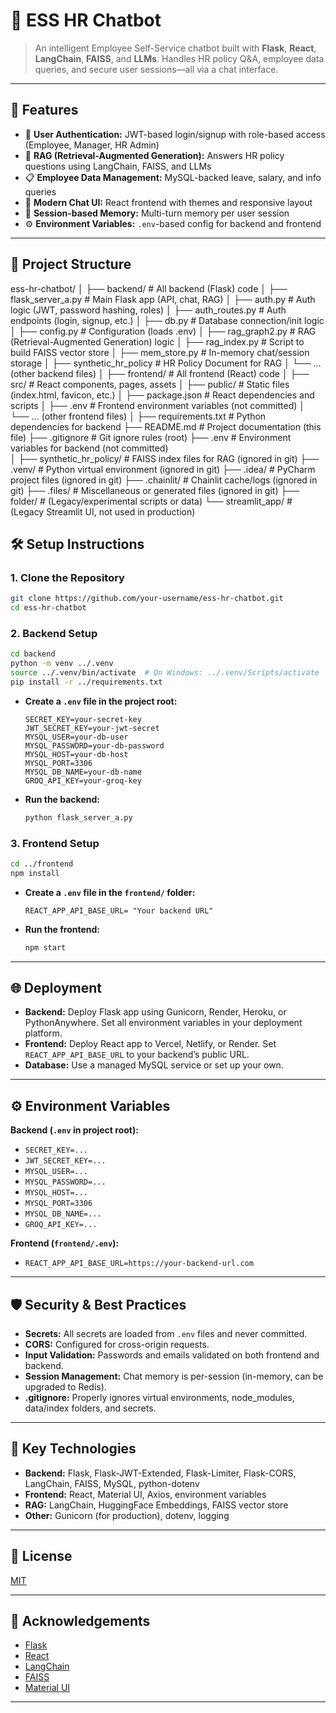 # 🧠 ESS HR Chatbot
> An intelligent Employee Self-Service chatbot built with **Flask**, **React**, **LangChain**, **FAISS**, and **LLMs**. Handles HR policy Q&A, employee data queries, and secure user sessions—all via a chat interface.

---

## 🚀 Features

- 🔐 **User Authentication:** JWT-based login/signup with role-based access (Employee, Manager, HR Admin)
- 🧠 **RAG (Retrieval-Augmented Generation):** Answers HR policy questions using LangChain, FAISS, and LLMs
- 📋 **Employee Data Management:** MySQL-backed leave, salary, and info queries
- 💬 **Modern Chat UI:** React frontend with themes and responsive layout
- 🧠 **Session-based Memory:** Multi-turn memory per user session
- ⚙️ **Environment Variables:** `.env`-based config for backend and frontend

---

## 📁 Project Structure

ess-hr-chatbot/
│
├── backend/                        # All backend (Flask) code
│   ├── flask_server_a.py           # Main Flask app (API, chat, RAG)
│   ├── auth.py                     # Auth logic (JWT, password hashing, roles)
│   ├── auth_routes.py              # Auth endpoints (login, signup, etc.)
│   ├── db.py                       # Database connection/init logic
│   ├── config.py                   # Configuration (loads .env)
│   ├── rag_graph2.py               # RAG (Retrieval-Augmented Generation) logic
│   ├── rag_index.py                # Script to build FAISS vector store
│   ├── mem_store.py                # In-memory chat/session storage
│   ├── synthetic_hr_policy         # HR Policy Document for RAG
│   └── ... (other backend files)
│
├── frontend/                       # All frontend (React) code
│   ├── src/                        # React components, pages, assets
│   ├── public/                     # Static files (index.html, favicon, etc.)
│   ├── package.json                # React dependencies and scripts
│   ├── .env                        # Frontend environment variables (not committed)
│   └── ... (other frontend files)
│
├── requirements.txt                # Python dependencies for backend
├── README.md                       # Project documentation (this file)
├── .gitignore                      # Git ignore rules (root)
├── .env                            # Environment variables for backend (not committed)  
│
├── synthetic_hr_policy/            # FAISS index files for RAG (ignored in git)
├── .venv/                          # Python virtual environment (ignored in git)
├── .idea/                          # PyCharm project files (ignored in git)
├── .chainlit/                      # Chainlit cache/logs (ignored in git)
├── .files/                         # Miscellaneous or generated files (ignored in git)
├── folder/                         # (Legacy/experimental scripts or data)
└── streamlit_app/                  # (Legacy Streamlit UI, not used in production)




## 🛠️ Setup Instructions

### 1. **Clone the Repository**
```bash
git clone https://github.com/your-username/ess-hr-chatbot.git
cd ess-hr-chatbot
```

### 2. **Backend Setup**
```bash
cd backend
python -m venv ../.venv
source ../.venv/bin/activate  # On Windows: ../.venv/Scripts/activate
pip install -r ../requirements.txt
```
- **Create a `.env` file in the project root:**
  ```
  SECRET_KEY=your-secret-key
  JWT_SECRET_KEY=your-jwt-secret
  MYSQL_USER=your-db-user
  MYSQL_PASSWORD=your-db-password
  MYSQL_HOST=your-db-host
  MYSQL_PORT=3306
  MYSQL_DB_NAME=your-db-name
  GROQ_API_KEY=your-groq-key
  ```

- **Run the backend:**
  ```bash
  python flask_server_a.py
  ```

### 3. **Frontend Setup**
```bash
cd ../frontend
npm install
```
- **Create a `.env` file in the `frontend/` folder:**
  ```
  REACT_APP_API_BASE_URL= "Your backend URL"
  ```

- **Run the frontend:**
  ```bash
  npm start
  ```

---

## 🌐 Deployment

- **Backend:** Deploy Flask app using Gunicorn, Render, Heroku, or PythonAnywhere. Set all environment variables in your deployment platform.
- **Frontend:** Deploy React app to Vercel, Netlify, or Render. Set `REACT_APP_API_BASE_URL` to your backend’s public URL.
- **Database:** Use a managed MySQL service or set up your own.

---

## ⚙️ Environment Variables

**Backend (`.env` in project root):**

- `SECRET_KEY=...`
- `JWT_SECRET_KEY=...`
- `MYSQL_USER=...`
- `MYSQL_PASSWORD=...`
- `MYSQL_HOST=...`
- `MYSQL_PORT=3306`
- `MYSQL_DB_NAME=...`
- `GROQ_API_KEY=...`


**Frontend (`frontend/.env`):**
- `REACT_APP_API_BASE_URL=https://your-backend-url.com`



---

## 🛡️ Security & Best Practices

- **Secrets:** All secrets are loaded from `.env` files and never committed.
- **CORS:** Configured for cross-origin requests.
- **Input Validation:** Passwords and emails validated on both frontend and backend.
- **Session Management:** Chat memory is per-session (in-memory, can be upgraded to Redis).
- **.gitignore:** Properly ignores virtual environments, node_modules, data/index folders, and secrets.

---

## 🧩 Key Technologies

- **Backend:** Flask, Flask-JWT-Extended, Flask-Limiter, Flask-CORS, LangChain, FAISS, MySQL, python-dotenv
- **Frontend:** React, Material UI, Axios, environment variables
- **RAG:** LangChain, HuggingFace Embeddings, FAISS vector store
- **Other:** Gunicorn (for production), dotenv, logging

---

## 📄 License

[MIT](LICENSE)

---

## 🙏 Acknowledgements

- [Flask](https://flask.palletsprojects.com/)
- [React](https://react.dev/)
- [LangChain](https://www.langchain.com/)
- [FAISS](https://github.com/facebookresearch/faiss)
- [Material UI](https://mui.com/)

---

